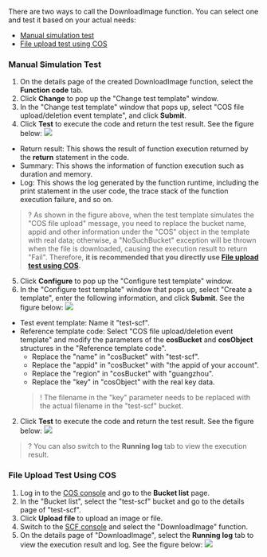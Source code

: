 There are two ways to call the DownloadImage function. You can select one and test it based on your actual needs:
- [Manual simulation test](#ManualSimulationTest)
- [File upload test using COS](#UploadFileTestUsingCOS)

<span id="ManualSimulationTest"></span>
### Manual Simulation Test

1. On the details page of the created DownloadImage function, select the **Function code** tab.
2. Click **Change** to pop up the "Change test template" window.
3. In the "Change test template" window that pops up, select "COS file upload/deletion event template", and click **Submit**.
4. Click **Test** to execute the code and return the test result. See the figure below:
![](https://main.qcloudimg.com/raw/1fdf28934da1eb51f76b9dbcad497b62.png)
 - Return result: This shows the result of function execution returned by the **return** statement in the code.
 - Summary: This shows the information of function execution such as duration and memory.
 - Log: This shows the log generated by the function runtime, including the print statement in the user code, the trace stack of the function execution failure, and so on.
   
 >? As shown in the figure above, when the test template simulates the "COS file upload" message, you need to replace the bucket name, appid and other information under the "COS" object in the template with real data; otherwise, a "NoSuchBucket" exception will be thrown when the file is downloaded, causing the execution result to return "Fail". Therefore, **it is recommended that you directly use [File upload test using COS](#UploadFileTestUsingCOS).** 
5. Click **Configure** to pop up the "Configure test template" window.
6. In the "Configure test template" window that pops up, select "Create a template", enter the following information, and click **Submit**. See the figure below:
 ![](https://main.qcloudimg.com/raw/5b54a54f4ae3df3ab32f78f5b4b803b3.png)
 - Test event template: Name it "test-scf".
 - Reference template code: Select "COS file upload/deletion event template" and modify the parameters of the **cosBucket** and **cosObject** structures in the "Reference template code".
    - Replace the "name" in "cosBucket" with "test-scf".
    - Replace the "appid" in "cosBucket" with "the appid of your account".
    - Replace the "region" in "cosBucket" with "guangzhou".
    - Replace the "key" in "cosObject" with the real key data.
    >! The filename in the "key" parameter needs to be replaced with the actual filename in the "test-scf" bucket.
2. Click **Test** to execute the code and return the test result. See the figure below:
![](https://main.qcloudimg.com/raw/fb05ce67cf556c2b94fa8ba84922a0d3.png)
>? You can also switch to the **Running log** tab to view the execution result.

<span id="UploadFileTestUsingCOS"></span>
### File Upload Test Using COS

1. Log in to the [COS console](https://console.cloud.tencent.com/cos5/bucket) and go to the **Bucket list** page.
2. In the "Bucket list", select the "test-scf" bucket and go to the details page of "test-scf".
3. Click **Upload file** to upload an image or file.
3. Switch to the [SCF console](https://console.cloud.tencent.com/scf/list?rid=1) and select the "DownloadImage" function.
4. On the details page of "DownloadImage", select the **Running log** tab to view the execution result and log. See the figure below:
![](https://main.qcloudimg.com/raw/40fd92e598472c43f669b5982b04bb8c.png)

